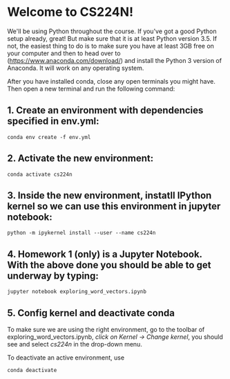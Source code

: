 # Welcome to CS224N!

We'll be using Python throughout the course. If you've got a good Python setup already, great! But make sure that it is at least Python version 3.5. If not, the easiest thing to do is to make sure you have at least 3GB free on your computer and then to head over to (https://www.anaconda.com/download/) and install the Python 3 version of Anaconda. It will work on any operating system.

After you have installed conda, close any open terminals you might have. Then open a new terminal and run the following command:

## 1. Create an environment with dependencies specified in env.yml:
    
    conda env create -f env.yml

## 2. Activate the new environment:
    
    conda activate cs224n
    
## 3. Inside the new environment, instatll IPython kernel so we can use this environment in jupyter notebook: 
    
    python -m ipykernel install --user --name cs224n


## 4. Homework 1 (only) is a Jupyter Notebook. With the above done you should be able to get underway by typing:

    jupyter notebook exploring_word_vectors.ipynb
    
## 5. Config kernel and deactivate conda

To make sure we are using the right environment, go to the toolbar of exploring_word_vectors.ipynb, *click on Kernel -> Change kernel*, you should see and select *cs224n* in the drop-down menu.

To deactivate an active environment, use
    
    conda deactivate
